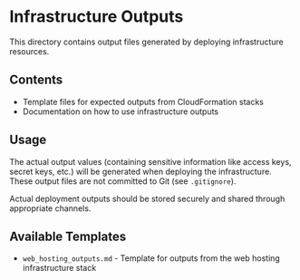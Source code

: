 # Infrastructure Outputs

This directory contains output files generated by deploying infrastructure resources.

## Contents

- Template files for expected outputs from CloudFormation stacks
- Documentation on how to use infrastructure outputs

## Usage

The actual output values (containing sensitive information like access keys, secret keys, etc.) will be generated when deploying the infrastructure. These output files are not committed to Git (see `.gitignore`).

Actual deployment outputs should be stored securely and shared through appropriate channels.

## Available Templates

- `web_hosting_outputs.md` - Template for outputs from the web hosting infrastructure stack 